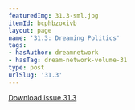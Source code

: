 ```yaml
---
featuredImg: 31.3-sml.jpg
itemId: bcphbzoxivb
layout: page
name: '31.3: Dreaming Politics'
tags:
- hasAuthor: dreamnetwork
- hasTag: dream-network-volume-31
type: post
urlSlug: '31.3'
---
```

<a href="../files/pdfs/Volume_31/31.3_politics.pdf" download="">Download issue 31.3</a>